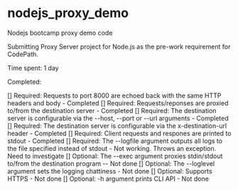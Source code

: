 # nodejs_proxy_demo
Nodejs bootcamp proxy demo code

Submitting Proxy Server project for Node.js as the pre-work requirement for CodePath.

Time spent: 1 day

Completed:

[] Required: Requests to port 8000 are echoed back with the same HTTP headers and body - Completed
[] Required: Requests/reponses are proxied to/from the destination server - Completed
[] Required: The destination server is configurable via the --host, --port or --url arguments - Completed
[] Required: The destination server is configurable via the x-destination-url header - Completed
[] Required: Client requests and respones are printed to stdout - Completed
[] Required: The --logfile argument outputs all logs to the file specified instead of stdout - Not working. Throws an exception. Need to investigate
[] Optional: The --exec argument proxies stdin/stdout to/from the destination program -- Not done
[] Optional: The --loglevel argument sets the logging chattiness - Not done
[] Optional: Supports HTTPS - Not done
[] Optional: -h argument prints CLI API - Not done

